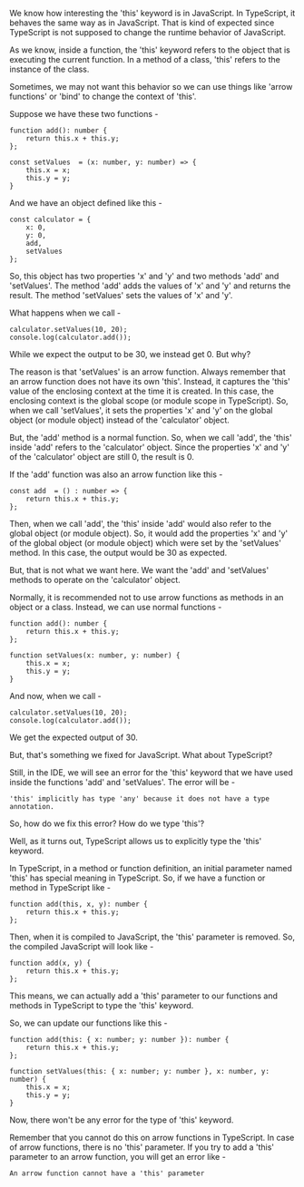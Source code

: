 We know how interesting the 'this' keyword is in JavaScript. In TypeScript, it behaves the same way as in JavaScript. That is kind of expected since TypeScript is not supposed to change the runtime behavior of JavaScript.

As we know, inside a function, the 'this' keyword refers to the object that is executing the current function. In a method of a class, 'this' refers to the instance of the class.

Sometimes, we may not want this behavior so we can use things like 'arrow functions' or 'bind' to change the context of 'this'.

Suppose we have these two functions -

    function add(): number {
        return this.x + this.y;
    };

    const setValues  = (x: number, y: number) => {
        this.x = x;
        this.y = y;
    }

And we have an object defined like this -

    
    const calculator = {
        x: 0,
        y: 0,
        add,
        setValues
    };

So, this object has two properties 'x' and 'y' and two methods 'add' and 'setValues'. The method 'add' adds the values of 'x' and 'y' and returns the result. The method 'setValues' sets the values of 'x' and 'y'.

What happens when we call -

    calculator.setValues(10, 20);
    console.log(calculator.add());

While we expect the output to be 30, we instead get 0. But why?

The reason is that 'setValues' is an arrow function. Always remember that an arrow function does not have its own 'this'. Instead, it captures the 'this' value of the enclosing context at the time it is created. In this case, the enclosing context is the global scope (or module scope in TypeScript). So, when we call 'setValues', it sets the properties 'x' and 'y' on the global object (or module object) instead of the 'calculator' object.

But, the 'add' method is a normal function. So, when we call 'add', the 'this' inside 'add' refers to the 'calculator' object. Since the properties 'x' and 'y' of the 'calculator' object are still 0, the result is 0.

If the 'add' function was also an arrow function like this -

    const add  = () : number => {
        return this.x + this.y;
    };

Then, when we call 'add', the 'this' inside 'add' would also refer to the global object (or module object). So, it would add the properties 'x' and 'y' of the global object (or module object) which were set by the 'setValues' method. In this case, the output would be 30 as expected.

But, that is not what we want here. We want the 'add' and 'setValues' methods to operate on the 'calculator' object.

Normally, it is recommended not to use arrow functions as methods in an object or a class. Instead, we can use normal functions -

    function add(): number {
        return this.x + this.y;
    };

    function setValues(x: number, y: number) {
        this.x = x;
        this.y = y;
    }

And now, when we call -

    calculator.setValues(10, 20);
    console.log(calculator.add());

We get the expected output of 30.

But, that's something we fixed for JavaScript. What about TypeScript?

Still, in the IDE, we will see an error for the 'this' keyword that we have used inside the functions 'add' and 'setValues'. The error will be -

    'this' implicitly has type 'any' because it does not have a type annotation.

So, how do we fix this error? How do we type 'this'?

Well, as it turns out, TypeScript allows us to explicitly type the 'this' keyword.

In TypeScript, in a method or function definition, an initial parameter named 'this' has special meaning in TypeScript. So, if we have a function or method in TypeScript like -

    function add(this, x, y): number {
        return this.x + this.y;
    };

Then, when it is compiled to JavaScript, the 'this' parameter is removed. So, the compiled JavaScript will look like -

    function add(x, y) {
        return this.x + this.y;
    };

This means, we can actually add a 'this' parameter to our functions and methods in TypeScript to type the 'this' keyword.

So, we can update our functions like this -

    function add(this: { x: number; y: number }): number {
        return this.x + this.y;
    };

    function setValues(this: { x: number; y: number }, x: number, y: number) {
        this.x = x;
        this.y = y;
    }

Now, there won't be any error for the type of 'this' keyword.

Remember that you cannot do this on arrow functions in TypeScript. In case of arrow functions, there is no 'this' parameter. If you try to add a 'this' parameter to an arrow function, you will get an error like -

    An arrow function cannot have a 'this' parameter
